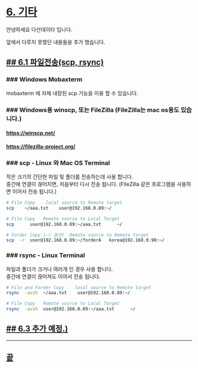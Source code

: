[userguide]: https://github.com/dasandata/Open_HPC/tree/master/Document/User%20Guide#-%EB%AA%A9%EC%B0%A8
[ohpc]: http://openhpc.community/
[slurm]: https://slurm.schedmd.com/

[6]: https://github.com/dasandata/Open_HPC/tree/master/Document/User%20Guide/6_etc
[6.1]: https://github.com/dasandata/Open_HPC/tree/master/Document/User%20Guide/6_etc#-61--%ED%8C%8C%EC%9D%BC%EC%A0%84%EC%86%A1scp-rsync

# [6.   기타][userguide]

안녕하세요 다산데이타 입니다.

앞에서 다루지 못했던 내용들을 추가 했습니다.

## [## 6.1  파일전송(scp, rsync)][6]  


### ### Windows Mobaxterm

mobaxterm 에 자체 내장된 scp 기능을 이용 할 수 있습니다.

### ### Windows용 winscp, 또는 FileZilla (FileZilla는 mac os용도 있습니다.)

#### https://winscp.net/

#### https://filezilla-project.org/

### ### scp - Linux 와 Mac OS Terminal
작은 크기의 간단한 파일 및 폴더를 전송하는데 사용 합니다.  
중간에 연결이 끊어지면, 처음부터 다시 전송 됩니다. (FileZilla 같은 프로그램을 사용하면 이어서 전송 됩니다.)

```bash
# File Copy    local source to Remote target
scp    ~/aaa.txt    user@192.168.0.89:~/  

# File Copy   Remote source to Local Target
scp      user@192.168.0.89:~/aaa.txt      ~/

# Forder Copy (-r 옵션)  Remote source to Remote target
scp  -r  user@192.168.0.89:~/forderA   korea@192.168.0.90:~/
```

### ### rsync - Linux Terminal
파일과 폴더가 크거나 여러개 인 경우 사용 합니다.  
중간에 연결이 끊어져도 이어서 전송 됩니다.  
```bash
# File and Forder Copy    local source to Remote target
rsync  -avzh  ~/aaa.txt    user@192.168.0.89:~/  

# File Copy   Remote source to Local Target
rsync  -avzh  user@192.168.0.89:~/aaa.txt      ~/
```

## [## 6.3 추가 예정.)][6]  

***
## [끝][6]
